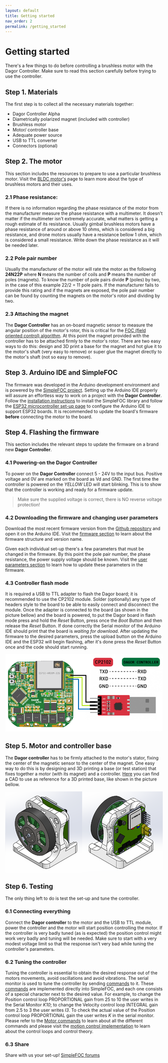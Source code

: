 ```yaml
---
layout: default
title: Getting started
nav_order: 2
permalink: /getting_started
---
```


# Getting started

There's a few things to do before controlling a brushless motor with the Dagor Controller. Make sure to read this section carefully before trying to use the controller.

## Step 1. Materials

The first step is to collect all the necessary materials together:

- Dagor Controller Alpha
- Diametrically polarized magnet (included with controller)
- Brushless motor
- Motor/ controller base
- Adequate power source
- USB to TTL converter
- Connectors (optional)

## Step 2. The motor

This section includes the resources to prepare to use a particular brushless motor. Visit the [BLDC motor's](https://docs.simplefoc.com/bldc_motors) page to learn more about the type of brushless motors and their uses.

### 2.1 Phase resistance:

If there is no information regarding the phase resistance of the motor from the manufacturer measure the phase resistance with a multimeter. It doesn't matter if the multimeter isn't extremely accurate, what matters is getting a rough estimate of its resistance. Usually gimbal brushless motors have a phase resistance of around or above 10 ohms, which is considered a big resistance, and drone motors usually have a resistance bellow 1 ohm, which is considered a small resistance. Write down the phase resistance as it will be needed later.

### 2.2 Pole pair number

Usually the manufacturer of the motor will rate the motor as the following **24N22P** where **N** means the number of coils and **P** means the number of poles (magnets). To know the number of pole pairs divide **P** (poles) by two, in the case of this example 22/2 = 11 pole pairs. If the manufacturer fails to provide this rating and if the magnets are exposed, the pole pair number can be found by counting the magnets on the motor's rotor and dividing by two.

### 2.3 Attaching the magnet

The **Dagor Controller** has an on-board magnetic sensor to measure the angular position of the motor's rotor, this is critical for the [FOC (field oriented control) algorithm](https://docs.simplefoc.com/foc_theory). At this point the magnet provided with the controller has to be attached firmly to the motor's rotor. There are two easy ways to do this: design and 3D print a base for the magnet and hot glue it to the motor's shaft (very easy to remove) or super glue the magnet directly to the motor's shaft (not so easy to remove).

## Step 3. Arduino IDE and SimpleFOC

The firmware was developed in the Arduino development environment and is powered by the [SimpleFOC project](https://www.simplefoc.com/). Setting up the Arduino IDE properly will assure an effortless way to work on a project with the **Dagor Controller**. Follow the [installation instructions](https://docs.simplefoc.com/installation) to install the SimpleFOC library and follow the [ESP32 microcontroller set-up page](https://docs.simplefoc.com/microcontrollers#esp32-boards-support) to configure the Arduino IDE to support ESP32 boards. It is recommended to update the board's firmware **before** connecting the motor to the board.

## Step 4. Flashing the firmware

This section includes the relevant steps to update the firmware on a brand new **Dagor Controller**.

### 4.1 Powering-on the Dagor Controller

To power on the **Dagor Controller** connect 5 - 24V to the input bus. Positive voltage and 0V are marked on the board as Vd and GND. The first time the controller is powered on the *YELLOW* LED will start blinking. This is to show that the controller is working and ready for a firmware update.

>Make sure the supplied voltage is correct, there is NO reverse voltage protection!

### 4.2 Downloading the firmware and changing user parameters

Download the most recent firmware version from the [Github repository](https://github.com/byDagor/Dagor-Brushless-Controller/tree/master/Firmware) and open it on the Arduino IDE. Visit the [firmware section](https://bydagor.github.io/Dagor-Brushless-Controller/Firmware) to learn about the firmware structure and version name.

Given each individual set-up there's a few parameters that must be changed in the firmware. By this point the pole pair number, the phase resistance, the power supply voltage should be known. Visit the [user parameters section](https://bydagor.github.io/Dagor-Brushless-Controller/user_param) to learn how to update these parameters in the firmware.

### 4.3 Controller flash mode

It is required a USB to TTL adapter to flash the Dagor board; it is recommended to use the CP2102 module. Solder (optionally) any type of headers style to the board to be able to easily connect and disconnect the module. Once the adapter is connected to the board (as shown in the picture bellow) and the board is powered, to put the Dagor board in flash mode press and hold the *Reset* Button, press once the *Boot* Button and then release the *Reset* Button. If done correctly the Serial monitor of the Arduino IDE should print that the board is *waiting for download*. After updating the firmware to the desired parameters, press the upload button on the Arduino IDE and the ESP32 will begin flashing, after it's done press the *Reset* Button once and the code should start running.

![CP2102](Images/DagorCP2102.png)

## Step 5. Motor and controller base

The **Dagor controller** has to be firmly attached to the motor's stator, fixing the center of the magnetic sensor to the center of the magnet. One easy way to do this is by designing and 3D printing a base (or test station) that fixes together a motor (with its magnet) and a controller. [Here](https://github.com/byDagor/Dagor-Brushless-Controller/tree/master/CAD) you can find a CAD to use as reference for a 3D printed base, like shown in the picture bellow.

![CP2102](Images/test_station.png)

## Step 6. Testing

The only thing left to do is test the set-up and tune the controller.

### 6.1 Connecting everything

Connect the **Dagor controller** to the motor and the USB to TTL module, power the controller and the motor will start position controlling the motor. If the controller is very badly tuned (as is expected) the position control might work very badly and tuning will be needed. Make sure to start with a very modest voltage limit so that the response isn't very bad while tuning the controller's parameters.

### 6.2 Tuning the controller

Tuning the controller is essential to obtain the desired response out of the motors movements, avoid oscillations and avoid vibrations. The serial monitor is used to tune the controller by sending [commands](https://docs.simplefoc.com/communication) to it. These [commands](https://docs.simplefoc.com/communication) are implemented directly into SimpleFOC, and each one consists of a special character next to the desired value. For example, to change the Position control loop PROPORTIONAL gain from 25 to 10 the user writes in the Serial Monitor *K10*; to change the Velocity control loop INTEGRAL gain from 2.5 to 3 the user writes *I3*. To check the actual value of the Position control loop PROPORTIONAL gain the user writes *K* in the serial monitor. Please refer to the [Motor commands](https://docs.simplefoc.com/communication) to learn about all the different commands and please visit the [motion control implementation](https://docs.simplefoc.com/motion_control_implementation) to learn about the control loops and control theory.

### 6.3 Share

Share with us your set-up! [SimpleFOC forums](https://community.simplefoc.com/)
